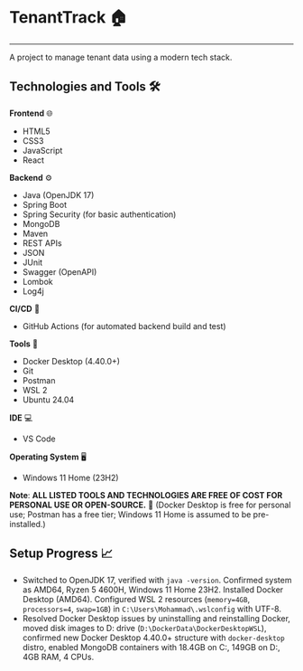 # TenantTrack 🏠
---
A project to manage tenant data using a modern tech stack.

## Technologies and Tools 🛠️

**Frontend** 🌐  
- HTML5  
- CSS3  
- JavaScript  
- React  

**Backend** ⚙️  
- Java (OpenJDK 17)  
- Spring Boot  
- Spring Security (for basic authentication)  
- MongoDB  
- Maven  
- REST APIs  
- JSON  
- JUnit  
- Swagger (OpenAPI)  
- Lombok  
- Log4j  

**CI/CD** 🚀  
- GitHub Actions (for automated backend build and test)  

**Tools** 🔧  
- Docker Desktop (4.40.0+)  
- Git  
- Postman  
- WSL 2  
- Ubuntu 24.04  

**IDE** 💻  
- VS Code  

**Operating System** 🖥️  
- Windows 11 Home (23H2)  

**Note**: **ALL LISTED TOOLS AND TECHNOLOGIES ARE FREE OF COST FOR PERSONAL USE OR OPEN-SOURCE.** 📢 (Docker Desktop is free for personal use; Postman has a free tier; Windows 11 Home is assumed to be pre-installed.)

## Setup Progress 📈
- Switched to OpenJDK 17, verified with `java -version`. Confirmed system as AMD64, Ryzen 5 4600H, Windows 11 Home 23H2. Installed Docker Desktop (AMD64). Configured WSL 2 resources (`memory=4GB`, `processors=4`, `swap=1GB`) in `C:\Users\Mohammad\.wslconfig` with UTF-8.
- Resolved Docker Desktop issues by uninstalling and reinstalling Docker, moved disk images to D: drive (`D:\DockerData\DockerDesktopWSL`), confirmed new Docker Desktop 4.40.0+ structure with `docker-desktop` distro, enabled MongoDB containers with 18.4GB on C:, 149GB on D:, 4GB RAM, 4 CPUs.
